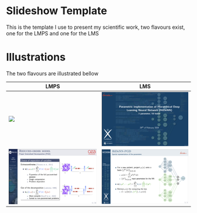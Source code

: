 # Slideshow Template
This is the template I use to present my scientific work, two flavours exist, one for the LMPS and one for the LMS

# Illustrations

The two flavours are illustrated bellow

| LMPS       |       LMS      |
|------------|-------------|
| <img src="Examples/ExampleLMPS2.png" width="400"> | <img src="Examples/ExampleLMS2.png" width="400"> |
| <img src="Examples/ExampleLMPS.png" width="400"> | <img src="Examples/ExampleLMS.png" width="400"> |